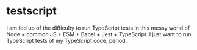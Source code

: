 # testscript

I am fed up of the difficulty to run TypeScript tests in this messy world of Node + common JS + ESM + Babel + Jest + TypeScript. I just want to run TypeScript tests of my TypeScript code, period. 

